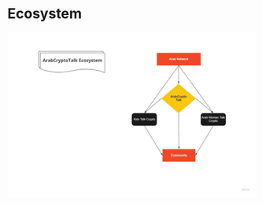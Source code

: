 # Ecosystem

![ArabCryptoTalk Ecosystem](<../../../.gitbook/assets/Customer Touchpoint Map (5).jpg>)

###

